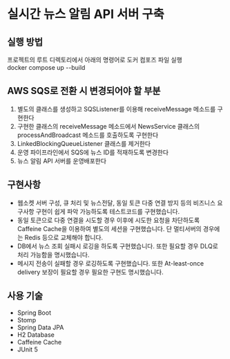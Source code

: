 <h1>실시간 뉴스 알림 API 서버 구축</h1>
<h2>실행 방법</h2>
프로젝트의 루트 디렉토리에서 아래의 명령어로 도커 컴포즈 파일 실행 <br>
docker compose up --build
    
<h2>AWS SQS로 전환 시 변경되어야 할 부분</h2>
    <ol>
        <li>별도의 클래스를 생성하고 SQSListener를 이용해 receiveMessage 메소드를 구현한다</li>
        <li> 구현한 클래스의 receiveMessage 메소드에서 NewsService 클래스의 processAndBroadcast 메소드를 호출하도록 구현한다</li>
        <li>LinkedBlockingQueueListener 클래스를 제거한다</li>
        <li>운영 파이프라인에서 SQS에 뉴스 ID를 적재하도록 변경한다</li>
        <li>뉴스 알림 API 서버를 운영배포한다 </li>
    </ol>

<h2>구현사항</h2>
<ul>
  <li>웹소켓 서버 구성, 큐 처리 및 뉴스전달, 동일 토큰 다중 연결 방지 등의 비즈니스 요구사항 구현이 쉽게 파악 가능하도록 테스트코드를 구현했습니다.</li>  
  <li>동일 토큰으로 다중 연결을 시도할 경우 이후에 시도한 요청을 차단하도록 Caffeine Cache을 이용하여 별도의 세션을 구현했습니다. 단 멀티서버의 경우에는 Redis 등으로 교체해야 합니다.</li>
  <li>DB에서 뉴스 조회 실패시 로깅을 하도록 구현했습니다. 또한 필요할 경우 DLQ로 처리 가능함을 명시했습니다.</li>
  <li>메시지 전송이 실패할 경우 로깅하도록 구현했습니다. 또한 At-least-once delivery 보장이 필요할 경우 필요한 구현도 명시했습니다. </li>
</ul>
<h2>사용 기술</h2>
<ul>
    <li>Spring Boot</li>
    <li>Stomp</li>
    <li>Spring Data JPA</li>
    <li>H2 Database</li>
    <li>Caffeine Cache</li>
    <li>JUnit 5</li>
</ul>

